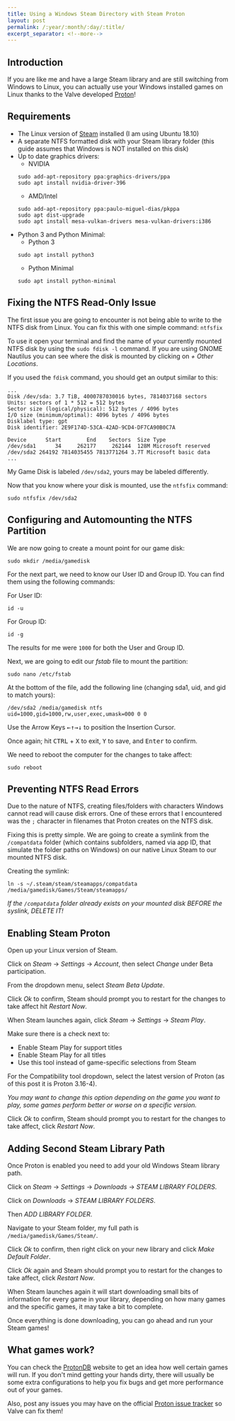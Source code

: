 ```yaml
---
title: Using a Windows Steam Directory with Steam Proton
layout: post
permalink: /:year/:month/:day/:title/
excerpt_separator: <!--more-->
---
```


## Introduction
If you are like me and have a large Steam library and are still switching from Windows to Linux, you can actually use your Windows installed games on Linux thanks to the Valve developed [Proton](https://github.com/ValveSoftware/Proton/wiki/Requirements)!

## Requirements
- The Linux version of [Steam](https://store.steampowered.com/about/) installed (I am using Ubuntu 18.10)
- A separate NTFS formatted disk with your Steam library folder (this guide assumes that Windows is NOT installed on this disk)
- Up to date graphics drivers:
    - NVIDIA
    ```
    sudo add-apt-repository ppa:graphics-drivers/ppa
    sudo apt install nvidia-driver-396
    ```
    - AMD/Intel
    ```
    sudo add-apt-repository ppa:paulo-miguel-dias/pkppa
    sudo apt dist-upgrade
    sudo apt install mesa-vulkan-drivers mesa-vulkan-drivers:i386
    ```
- Python 3 and Python Minimal:
    - Python 3
    ```
    sudo apt install python3
    ```
    - Python Minimal
    ```
    sudo apt install python-minimal
    ```

<!--more-->

## Fixing the NTFS Read-Only Issue
The first issue you are going to encounter is not being able to write to the NTFS disk from Linux. You can fix this with one simple command: `ntfsfix`

To use it open your terminal and find the name of your currently mounted NTFS disk by using the `sudo fdisk -l` command. If you are using GNOME Nautilus you can see where the disk is mounted by clicking on  *+ Other Locations*.

If you used the `fdisk` command, you should get an output similar to this:
```
...
Disk /dev/sda: 3.7 TiB, 4000787030016 bytes, 7814037168 sectors
Units: sectors of 1 * 512 = 512 bytes
Sector size (logical/physical): 512 bytes / 4096 bytes
I/O size (minimum/optimal): 4096 bytes / 4096 bytes
Disklabel type: gpt
Disk identifier: 2E9F174D-53CA-42AD-9CD4-DF7CA90B0C7A

Device      Start        End    Sectors  Size Type
/dev/sda1      34     262177     262144  128M Microsoft reserved
/dev/sda2 264192 7814035455 7813771264 3.7T Microsoft basic data
...
```

My Game Disk is labeled `/dev/sda2`, yours may be labeled differently.

Now that you know where your disk is mounted, use the `ntfsfix` command:
```
sudo ntfsfix /dev/sda2
```

## Configuring and Automounting the NTFS Partition
We are now going to create a mount point for our game disk:
```
sudo mkdir /media/gamedisk
```

For the next part, we need to know our User ID and Group ID. You can find them using the following commands:

For User ID:
```
id -u
```
For Group ID:
```
id -g
```

The results for me were `1000` for both the User and Group ID.

Next, we are going to edit our *fstab* file to mount the partition:
```
sudo nano /etc/fstab
```
At the bottom of the file, add the following line (changing sda1, uid, and gid to match yours):
```
/dev/sda2 /media/gamedisk ntfs uid=1000,gid=1000,rw,user,exec,umask=000 0 0
```

Use the Arrow Keys <kbd>←</kbd><kbd>↑</kbd><kbd>→</kbd><kbd>↓</kbd> to position the Insertion Cursor.

Once again; hit <kbd>CTRL</kbd> + <kbd>X</kbd> to exit, <kbd>Y</kbd> to save, and <kbd>Enter</kbd> to confirm.

We need to reboot the computer for the changes to take affect:
```
sudo reboot
```

## Preventing NTFS Read Errors
Due to the nature of NTFS, creating files/folders with characters Windows cannot read will cause disk errors. One of these errors that I encountered was the `;` character in filenames that Proton creates on the NTFS disk.

Fixing this is pretty simple. We are going to create a symlink from the `/compatdata` folder (which contains subfolders, named via app ID, that simulate the folder paths on Windows) on our native Linux Steam to our mounted NTFS disk.

Creating the symlink:

```
ln -s ~/.steam/steam/steamapps/compatdata /media/gamedisk/Games/Steam/steamapps/
```

*If the `/compatdata` folder already exists on your mounted disk BEFORE the syslink, DELETE IT!*

## Enabling Steam Proton
Open up your Linux version of Steam.

Click on *Steam* -> *Settings* -> *Account*, then select *Change* under Beta participation.

From the dropdown menu, select *Steam Beta Update*.

Click *Ok* to confirm, Steam should prompt you to restart for the changes to take affect hit *Restart Now*.

When Steam launches again, click *Steam* -> *Settings* -> *Steam Play*.

Make sure there is a check next to:

- Enable Steam Play for support titles
- Enable Steam Play for all titles
- Use this tool instead of game-specific selections from Steam

For the Compatibility tool dropdown, select the latest version of Proton (as of this post it is Proton 3.16-4).

*You may want to change this option depending on the game you want to play, some games perform better or worse on a specific version.*

Click *Ok* to confirm, Steam should prompt you to restart for the changes to take affect, click *Restart Now*.

## Adding Second Steam Library Path
Once Proton is enabled you need to add your old Windows Steam library path.

Click on *Steam* -> *Settings* -> *Downloads* -> *STEAM LIBRARY FOLDERS*.

Click on *Downloads* -> *STEAM LIBRARY FOLDERS*.

Then *ADD LIBRARY FOLDER*.

Navigate to your Steam folder, my full path is `/media/gamedisk/Games/Steam/`.

Click *Ok* to confirm, then right click on your new library and click *Make Default Folder*.

Click *Ok* again and Steam should prompt you to restart for the changes to take affect, click *Restart Now*.

When Steam launches again it will start downloading small bits of information for every game in your library, depending on how many games and the specific games, it may take a bit to complete.

Once everything is done downloading, you can go ahead and run your Steam games!

## What games work?

You can check the [ProtonDB](https://www.protondb.com/) website to get an idea how well certain games will run. If you don't mind getting your hands dirty, there will usually be some extra configurations to help you fix bugs and get more performance out of your games.

Also, post any issues you may have on the official [Proton issue tracker](https://github.com/ValveSoftware/Proton/issues) so Valve can fix them!